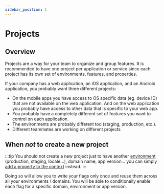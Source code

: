 ```yaml
---
sidebar_position: 1
---
```


# Projects

## Overview

Projects are a way for your team to organize and group features. It is 
recommended to have one project per application or service since each 
project has its own set of environments, features, and properties.

If your company has a web application, an iOS application, and an Android 
application, you probably want three different projects: 
- On the mobile apps you have access to OS specific data (eg. device ID) that 
  are not available on the web application. And on the web 
  application you probably have access to other data that is specific to 
  your web app. 
- You probably have a completely different set of features you want to 
  control on each application.
- The environments are probably different too (staging, production, etc.).
- Different teammates are working on different projects

## When *not* to create a new project

:::tip
You should not create a new project just to have another [environment](../use-cases/environments) (production, staging, locale...), domain name, app version... you can simply [add a property to the context](./context) instead.
:::

Doing so will allow you to write your flags only once and reuse them across all your environments / domains. You will be able to conditionally enable each flag for a specific domain, environment or app version.